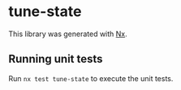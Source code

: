 # tune-state

This library was generated with [Nx](https://nx.dev).

## Running unit tests

Run `nx test tune-state` to execute the unit tests.

